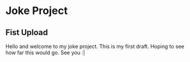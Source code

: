 # Joke Project

## Fist Upload
Hello and welcome to my joke project. This is my first draft. Hoping to
see how far this would go. See you :| 